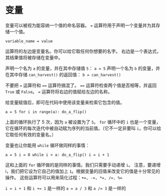 # 变量
变量可以被视为能容纳一个值的命名容器。
`=` 运算符用于声明一个变量并为其存储一个值。

`variable_name = value`

运算符的左边是变量名。你可以给它取任何你想要的名字。
右边是一个表达式，其结果值将被存储在变量中。

声明一个名为 `a` 的变量，并在其中存储值 `5`：
`a = 5`
声明一个名为 `b` 的变量，并在其中存储 `can_harvest()` 的返回值：
`b = can_harvest()`

不要把 `=` 运算符和 `==` 运算符搞混了。
`==` 运算符检查两个值是否相等，并返回 `True` 或 `False`。
`=` 运算符将右边的值赋给左边的名称。

给变量赋值后，即可在代码中使用该变量来检索它包含的值。

`a = 5
for i in range(a):
	do_a_flip()`

上面的循环执行了 5 次，因为 `a` 被设置为了 `5`。
`for` 循环中的 `i` 也是一个变量，它在循环的每次迭代中被自动赋为序列的当前值。（它不一定非要叫 `i`，你可以给它取任何有效的变量名。）

变量也让你能用 `while` 循环做同样的事情：

`a = 5
i = 0
while i < a:
	do_a_flip()
	i = i + 1`

这和上面的 `for` 循环做的是同样的事情。我们只需要手动递增 `i`。
注意，要递增 i，我们把它设为它自己的值加上 `1`。根据变量的旧值来改变它的值是十分常见的操作。
这些运算符可以用来简化过程：`+=, -=, *=, /=, %=`

`i = i + 1` 和 `i += 1` 是一样的
`a = a / 3` 和 `a /= 3` 是一样的

